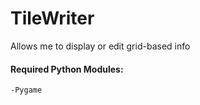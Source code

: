 # TileWriter
Allows me to display or edit grid-based info 
#### Required Python Modules:
```
-Pygame
```